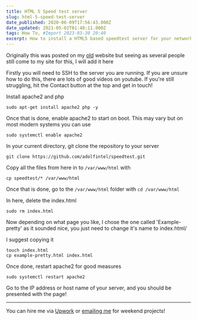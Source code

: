 ```yaml
---
title: HTML 5 Speed test server
slug: html-5-speed-test-server
date_published: 2020-06-09T17:56:43.000Z
date_updated: 2021-05-02T01:48:11.000Z
tags: How To, #Import 2023-03-30 20:40
excerpt: How to install a HTML5 based speedtest server for your network, family and friends!
---
```


Originally this was posted on my [old](https://www.old.breadnet.co.uk) website but seeing as several people still come to my site for this, I will add it here

Firstly you will need to SSH to the server you are running. If you are unsure how to do this, there are lots of good videos on youtube. If you're still struggling, hit the Contact button at the top and get in touch! 

Install apache2 and php 

    sudo apt-get install apache2 php -y

Once that is done, enable apache2 to start on boot. This may vary but on most modern systems you can use 

    sudo systemctl enable apache2
    

In your current directory, git clone the repository to your server

    git clone https://github.com/adolfintel/speedtest.git

Copy all the files from here in to `/var/www/html` with 

    cp speedtest/* /var/www/html

Once that is done, go to the `/var/www/html` folder with `cd /var/www/html`

In here, delete the index.html

`sudo rm index.html`

Now depending on what page you like, I chose the one called 'Example-pretty' as it sounded nice, you just need to change it's name to index.html/

I suggest copying it

    touch index.html
    cp example-pretty.html index.html

Once done, restart apache2 for good measures

    sudo systemctl restart apache2

Go to the IP address or host name of your server, and you should be presented with the page!

---

You can hire me via [Upwork](https://www.upwork.com/freelancers/~01c61ee9802b94133e) or [emailing me](mailto:work@breadnet.co.uk) for weekend projects!
